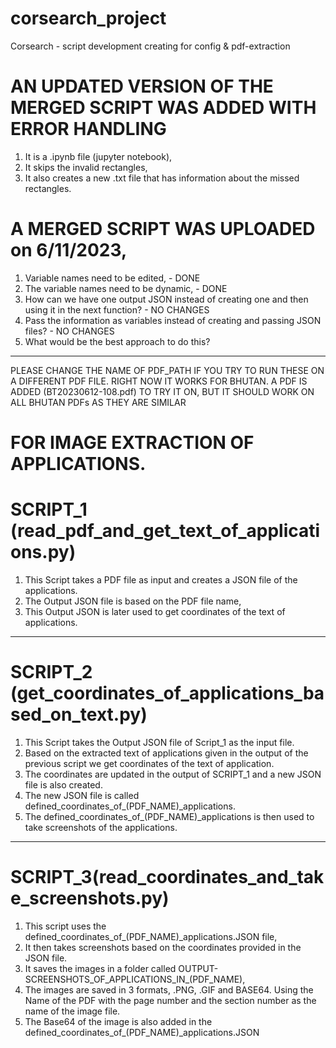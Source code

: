 # corsearch_project
Corsearch - script development creating for config &amp; pdf-extraction

# AN UPDATED VERSION OF THE MERGED SCRIPT WAS ADDED WITH ERROR HANDLING
1. It is a .ipynb file (jupyter notebook),
2. It skips the invalid rectangles,
3. It also creates a new .txt file that has information about the missed rectangles.

# A MERGED SCRIPT WAS UPLOADED on 6/11/2023,
1. Variable names need to be edited, - DONE
2. The variable names need to be dynamic, - DONE
3. How can we have one output JSON instead of creating one and then using it in the next function? - NO CHANGES
4. Pass the information as variables instead of creating and passing JSON files? - NO CHANGES
5. What would be the best approach to do this?
-------------------------------------------------------------------------------




PLEASE CHANGE THE NAME OF PDF_PATH IF YOU TRY TO RUN THESE ON A DIFFERENT PDF FILE. 
RIGHT NOW IT WORKS FOR BHUTAN. 
A PDF IS ADDED (BT20230612-108.pdf) TO TRY IT ON, BUT IT SHOULD WORK ON ALL BHUTAN PDFs AS THEY ARE SIMILAR


# FOR IMAGE EXTRACTION OF APPLICATIONS.
# SCRIPT_1 (read_pdf_and_get_text_of_applications.py) 
1. This Script takes a PDF file as input and creates a JSON file of the applications.
2. The Output JSON file is based on the PDF file name,
3. This Output JSON is later used to get coordinates of the text of applications.

-------------------------------------------------------------------------------

# SCRIPT_2 (get_coordinates_of_applications_based_on_text.py)
1. This Script takes the Output JSON file of Script_1 as the input file.
2. Based on the extracted text of applications given in the output of the previous script we get coordinates of the text of application.
3. The coordinates are updated in the output of SCRIPT_1 and a new JSON file is also created.
4. The new JSON file is called defined_coordinates_of_(PDF_NAME)_applications.
5. The defined_coordinates_of_(PDF_NAME)_applications is then used to take screenshots of the applications.

-------------------------------------------------------------------------------

# SCRIPT_3(read_coordinates_and_take_screenshots.py) 
1. This script uses the defined_coordinates_of_(PDF_NAME)_applications.JSON file,
2. It then takes screenshots based on the coordinates provided in the JSON file.
3. It saves the images in a folder called OUTPUT-SCREENSHOTS_OF_APPLICATIONS_IN_(PDF_NAME),
4. The images are saved in 3 formats, .PNG, .GIF and BASE64. Using the Name of the PDF with the page number and the section number as the name of the image file.
5. The Base64 of the image is also added in the defined_coordinates_of_(PDF_NAME)_applications.JSON
